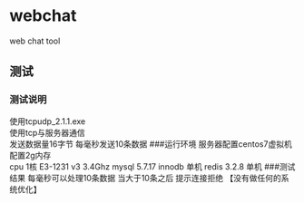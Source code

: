 # webchat
web chat tool
##  测试
### 测试说明
使用tcpudp_2.1.1.exe  
使用tcp与服务器通信  
发送数据量16字节 
每毫秒发送10条数据
###运行环境
服务器配置centos7虚拟机  
配置2g内存  
cpu 1核  E3-1231 v3 3.4Ghz
mysql 5.7.17  innodb   单机
redis 3.2.8    单机
###测试结果
每毫秒可以处理10条数据  当大于10条之后 提示连接拒绝  【没有做任何的系统优化】
